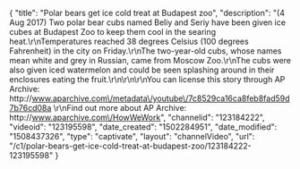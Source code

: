 {
    "title": "Polar bears get ice cold treat at Budapest zoo",
    "description": "(4 Aug 2017) Two polar bear cubs named Beliy and Seriy have been given ice cubes at Budapest Zoo to keep them cool in the searing heat.\r\nTemperatures reached 38 degrees Celsius (100 degrees Fahrenheit) in the city on Friday.\r\nThe two-year-old cubs, whose names mean white and grey in Russian, came from Moscow Zoo.\r\nThe cubs were also given iced watermelon and could be seen splashing around in their enclosures eating the fruit.\r\n\r\n\r\nYou can license this story through AP Archive: http:\/\/www.aparchive.com\/metadata\/youtube\/7c8529ca16ca8feb8fad59d7b76cd08a \r\nFind out more about AP Archive: http:\/\/www.aparchive.com\/HowWeWork",
    "channelid": "123184222",
    "videoid": "123195598",
    "date_created": "1502284951",
    "date_modified": "1508437326",
    "type": "captivate",
    "layout": "channelVideo",
    "url": "\/c1\/polar-bears-get-ice-cold-treat-at-budapest-zoo\/123184222-123195598"
}